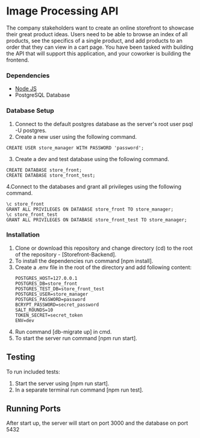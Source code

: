 # Image Processing API
The company stakeholders want to create an online storefront to showcase their great product ideas. Users need to be able to browse an index of all products, see the specifics of a single product, and add products to an order that they can view in a cart page. You have been tasked with building the API that will support this application, and your coworker is building the frontend.

### Dependencies

* [Node JS](https://nodejs.org/en/download/)  
* PostgreSQL Database

### Database Setup
1. Connect to the default postgres database as the server's root user psql -U postgres.
2. Create a new user using the following command.
```
CREATE USER store_manager WITH PASSWORD 'password';
```
3. Create a dev and test database using the following command.
```
CREATE DATABASE store_front;
CREATE DATABASE store_front_test;
```
4.Connect to the databases and grant all privileges using the following command.
```
\c store_front
GRANT ALL PRIVILEGES ON DATABASE store_front TO store_manager;
\c store_front_test
GRANT ALL PRIVILEGES ON DATABASE store_front_test TO store_manager;
```

### Installation

1. Clone or download this repository and change directory (cd) to the root of the repository - [Storefront-Backend].
2. To install the dependencies run command [npm install].
3. Create a .env file in the root of the directory and add following content: 
	```
	POSTGRES_HOST=127.0.0.1
	POSTGRES_DB=store_front
	POSTGRES_TEST_DB=store_front_test
	POSTGRES_USER=store_manager
	POSTGRES_PASSWORD=password
	BCRYPT_PASSWORD=secret_password
	SALT_ROUNDS=10
	TOKEN_SECRET=secret_token
	ENV=dev
	```
4. Run command [db-migrate up] in cmd.
5. To start the server run command [npm run start].

## Testing

 To run included tests:

1. Start the server using [npm run start].
1. In a separate terminal run command [npm run test].

## Running Ports
After start up, the server will start on port 3000 and the database on port 5432
